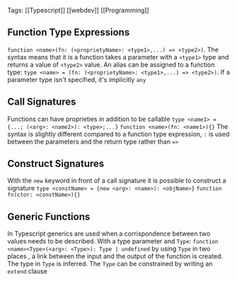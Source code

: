 Tags: [[Typescript]] [[webdev]] [[Programming]] 

## Function Type Expressions
`function <name>(fn: (<proprietyName>: <type1>,...) => <type2>)`. 
The syntax means that it is a function takes a parameter with a `<type1>` type and returns a value of `<type2>` value. An alias can be assigned to a function type: `type <name> = (fn: (<proprietyName>: <type1>,...) => <type2>)`.
If a parameter type isn't specified, it's implicitly `any`
## Call Signatures
Functions can have proprieties in addition to be callable 
`type <name1> = {...; (<arg>: <name2>): <type>;...}`
`function <name>(fn: <name1>){}`
The syntax is slightly different compared to a function type expression, `:` is used between the parameters and the return type rather than `=>`
## Construct Signatures
With the `new` keyword in front of a call signature it is possible to construct a signature
`type <constName> = {new <arg>: <name>): <objName>}`
`function fn(ctor: <constName>){}`
## Generic Functions
In Typescript generics are used when a corrispondence between two values needs to be described. With a type parameter and `Type`:
`function <name><Type>(<arg>: <Type>): Type | undefined`
by using `Type` in two places , a link between the input and the output of the function is created.
The type in `Type` is inferred.
The `Type` can be constrained by writing an `extend` clause

